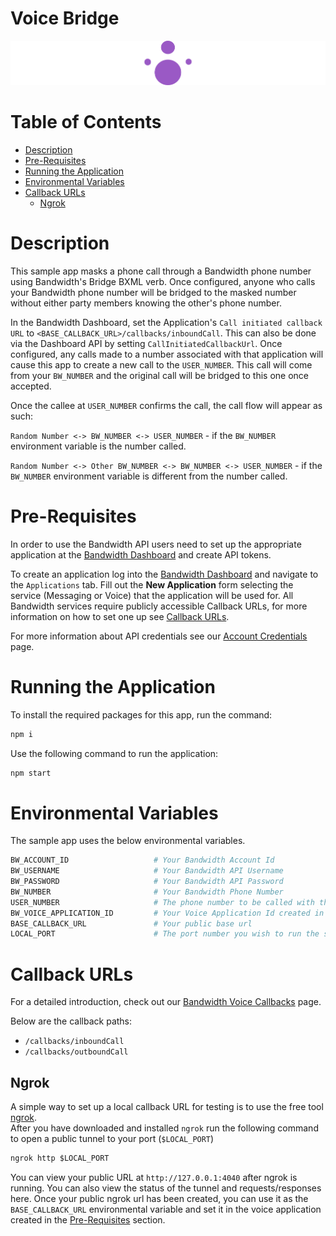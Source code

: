 # Voice Bridge

<a href="https://dev.bandwidth.com/docs/voice/quickStart">
  <img src="./icon-voice.svg" title="Voice Quick Start Guide" alt="Voice Quick Start Guide"/>
</a>

 # Table of Contents

* [Description](#description)
* [Pre-Requisites](#pre-requisites)
* [Running the Application](#running-the-application)
* [Environmental Variables](#environmental-variables)
* [Callback URLs](#callback-urls)
  * [Ngrok](#ngrok)

# Description
This sample app masks a phone call through a Bandwidth phone number using Bandwidth's Bridge BXML verb. Once configured, anyone who calls your Bandwidth phone number will be bridged to the masked number without either party members knowing the other's phone number.

In the Bandwidth Dashboard, set the Application's `Call initiated callback URL` to `<BASE_CALLBACK_URL>/callbacks/inboundCall`. This can also be done via the Dashboard API by setting `CallInitiatedCallbackUrl`. Once configured, any calls made to a number associated with that application will cause this app to create a new call to the `USER_NUMBER`. This call will come from your `BW_NUMBER` and the original call will be bridged to this one once accepted.

Once the callee at `USER_NUMBER` confirms the call, the call flow will appear as such:

`Random Number <-> BW_NUMBER <-> USER_NUMBER` - if the `BW_NUMBER` environment variable is the number called.

`Random Number <-> Other BW_NUMBER <-> BW_NUMBER <-> USER_NUMBER` - if the `BW_NUMBER` environment variable is different from the number called.

# Pre-Requisites

In order to use the Bandwidth API users need to set up the appropriate application at the [Bandwidth Dashboard](https://dashboard.bandwidth.com/) and create API tokens.

To create an application log into the [Bandwidth Dashboard](https://dashboard.bandwidth.com/) and navigate to the `Applications` tab.  Fill out the **New Application** form selecting the service (Messaging or Voice) that the application will be used for.  All Bandwidth services require publicly accessible Callback URLs, for more information on how to set one up see [Callback URLs](#callback-urls).

For more information about API credentials see our [Account Credentials](https://dev.bandwidth.com/docs/account/credentials) page.

# Running the Application

To install the required packages for this app, run the command:

```sh
npm i
```

Use the following command to run the application:

```sh
npm start
```

# Environmental Variables
The sample app uses the below environmental variables.
```sh
BW_ACCOUNT_ID                   # Your Bandwidth Account Id
BW_USERNAME                     # Your Bandwidth API Username
BW_PASSWORD                     # Your Bandwidth API Password
BW_NUMBER                       # Your Bandwidth Phone Number
USER_NUMBER                     # The phone number to be called with this application
BW_VOICE_APPLICATION_ID         # Your Voice Application Id created in the dashboard
BASE_CALLBACK_URL               # Your public base url
LOCAL_PORT                      # The port number you wish to run the sample on
```

# Callback URLs

For a detailed introduction, check out our [Bandwidth Voice Callbacks](https://dev.bandwidth.com/docs/voice/quickStart#configuring-callback-urls) page.

Below are the callback paths:
* `/callbacks/inboundCall`
* `/callbacks/outboundCall`

## Ngrok

A simple way to set up a local callback URL for testing is to use the free tool [ngrok](https://ngrok.com/).  
After you have downloaded and installed `ngrok` run the following command to open a public tunnel to your port (`$LOCAL_PORT`)

```cmd
ngrok http $LOCAL_PORT
```

You can view your public URL at `http://127.0.0.1:4040` after ngrok is running.  You can also view the status of the tunnel and requests/responses here. Once your public ngrok url has been created, you can use it as the `BASE_CALLBACK_URL` environmental variable and set it in the voice application created in the [Pre-Requisites](#pre-requisites) section.
